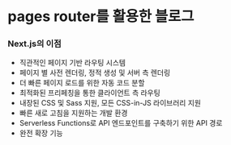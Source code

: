 # pages router를 활용한 블로그

### Next.js의 이점

-   직관적인 페이지 기반 라우팅 시스템
-   페이지 별 사전 렌더링, 정적 생성 및 서버 측 렌더링
-   더 빠른 페이지 로드를 위한 자동 코드 분할
-   최적화된 프리페칭을 통한 클라이언트 측 라우팅
-   내장된 CSS 및 Sass 지원, 모든 CSS-in-JS 라이브러리 지원
-   빠른 새로 고침을 지원하는 개발 환경
-   Serverless Functions로 API 엔드포인트를 구축하기 위한 API 경로
-   완전 확장 기능
